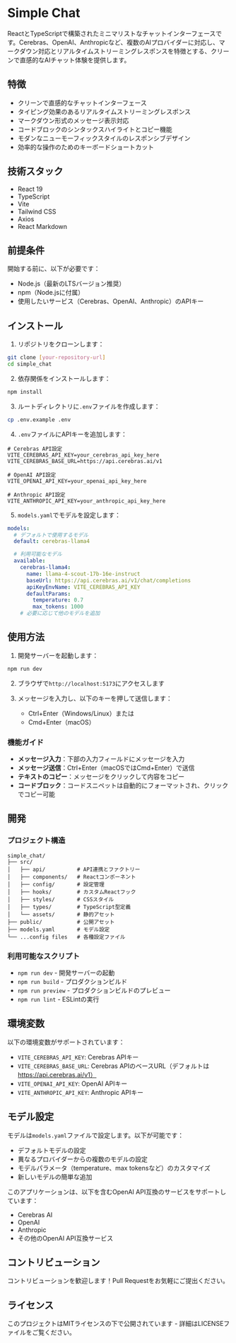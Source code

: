 # Simple Chat

ReactとTypeScriptで構築されたミニマリストなチャットインターフェースです。Cerebras、OpenAI、Anthropicなど、複数のAIプロバイダーに対応し、マークダウン対応とリアルタイムストリーミングレスポンスを特徴とする、クリーンで直感的なAIチャット体験を提供します。

## 特徴

- クリーンで直感的なチャットインターフェース
- タイピング効果のあるリアルタイムストリーミングレスポンス
- マークダウン形式のメッセージ表示対応
- コードブロックのシンタックスハイライトとコピー機能
- モダンなニューモーフィックスタイルのレスポンシブデザイン
- 効率的な操作のためのキーボードショートカット

## 技術スタック

- React 19
- TypeScript
- Vite
- Tailwind CSS
- Axios
- React Markdown

## 前提条件

開始する前に、以下が必要です：
- Node.js（最新のLTSバージョン推奨）
- npm（Node.jsに付属）
- 使用したいサービス（Cerebras、OpenAI、Anthropic）のAPIキー

## インストール

1. リポジトリをクローンします：
```bash
git clone [your-repository-url]
cd simple_chat
```

2. 依存関係をインストールします：
```bash
npm install
```

3. ルートディレクトリに`.env`ファイルを作成します：
```bash
cp .env.example .env
```

4. `.env`ファイルにAPIキーを追加します：
```
# Cerebras API設定
VITE_CEREBRAS_API_KEY=your_cerebras_api_key_here
VITE_CEREBRAS_BASE_URL=https://api.cerebras.ai/v1

# OpenAI API設定
VITE_OPENAI_API_KEY=your_openai_api_key_here

# Anthropic API設定
VITE_ANTHROPIC_API_KEY=your_anthropic_api_key_here
```

5. `models.yaml`でモデルを設定します：
```yaml
models:
  # デフォルトで使用するモデル
  default: cerebras-llama4

  # 利用可能なモデル
  available:
    cerebras-llama4:
      name: llama-4-scout-17b-16e-instruct
      baseUrl: https://api.cerebras.ai/v1/chat/completions
      apiKeyEnvName: VITE_CEREBRAS_API_KEY
      defaultParams:
        temperature: 0.7
        max_tokens: 1000
    # 必要に応じて他のモデルを追加
```

## 使用方法

1. 開発サーバーを起動します：
```bash
npm run dev
```

2. ブラウザで`http://localhost:5173`にアクセスします

3. メッセージを入力し、以下のキーを押して送信します：
   - Ctrl+Enter（Windows/Linux）または
   - Cmd+Enter（macOS）

### 機能ガイド

- **メッセージ入力**：下部の入力フィールドにメッセージを入力
- **メッセージ送信**：Ctrl+Enter（macOSではCmd+Enter）で送信
- **テキストのコピー**：メッセージをクリックして内容をコピー
- **コードブロック**：コードスニペットは自動的にフォーマットされ、クリックでコピー可能

## 開発

### プロジェクト構造

```
simple_chat/
├── src/
│   ├── api/          # API連携とファクトリー
│   ├── components/   # Reactコンポーネント
│   ├── config/       # 設定管理
│   ├── hooks/        # カスタムReactフック
│   ├── styles/       # CSSスタイル
│   ├── types/        # TypeScript型定義
│   └── assets/       # 静的アセット
├── public/           # 公開アセット
├── models.yaml       # モデル設定
└── ...config files   # 各種設定ファイル
```

### 利用可能なスクリプト

- `npm run dev` - 開発サーバーの起動
- `npm run build` - プロダクションビルド
- `npm run preview` - プロダクションビルドのプレビュー
- `npm run lint` - ESLintの実行

## 環境変数

以下の環境変数がサポートされています：

- `VITE_CEREBRAS_API_KEY`: Cerebras APIキー
- `VITE_CEREBRAS_BASE_URL`: Cerebras APIのベースURL（デフォルトは https://api.cerebras.ai/v1）
- `VITE_OPENAI_API_KEY`: OpenAI APIキー
- `VITE_ANTHROPIC_API_KEY`: Anthropic APIキー

## モデル設定

モデルは`models.yaml`ファイルで設定します。以下が可能です：

- デフォルトモデルの設定
- 異なるプロバイダーからの複数のモデルの設定
- モデルパラメータ（temperature、max tokensなど）のカスタマイズ
- 新しいモデルの簡単な追加

このアプリケーションは、以下を含むOpenAI API互換のサービスをサポートしています：
- Cerebras AI
- OpenAI
- Anthropic
- その他のOpenAI API互換サービス

## コントリビューション

コントリビューションを歓迎します！Pull Requestをお気軽にご提出ください。

## ライセンス

このプロジェクトはMITライセンスの下で公開されています - 詳細はLICENSEファイルをご覧ください。
